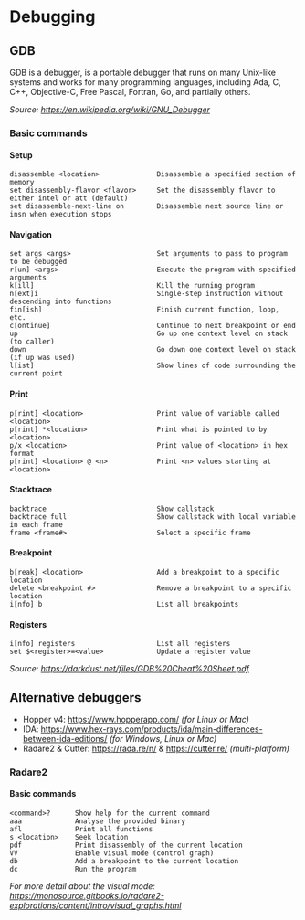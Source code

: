 # Debugging

## GDB

GDB is a debugger, is a portable debugger that runs on many Unix-like systems and works for many programming languages, including Ada, C, C++, Objective-C, Free Pascal, Fortran, Go, and partially others.

_Source: https://en.wikipedia.org/wiki/GNU_Debugger_

### Basic commands

#### Setup
```
disassemble <location>              Disassemble a specified section of memory
set disassembly-flavor <flavor>     Set the disassembly flavor to either intel or att (default)
set disassemble-next-line on        Disassemble next source line or insn when execution stops
```

#### Navigation
```
set args <args>                     Set arguments to pass to program to be debugged
r[un] <args>                        Execute the program with specified arguments
k[ill]                              Kill the running program
n[ext]i                             Single-step instruction without descending into functions
fin[ish]                            Finish current function, loop, etc.
c[ontinue]                          Continue to next breakpoint or end
up	                                Go up one context level on stack (to caller)
down	                            Go down one context level on stack (if up was used)
l[ist]	                            Show lines of code surrounding the current point
```

#### Print
```
p[rint] <location>                  Print value of variable called <location>
p[rint] *<location>                 Print what is pointed to by <location>
p/x <location>                      Print value of <location> in hex format
p[rint] <location> @ <n>            Print <n> values starting at <location>
```

#### Stacktrace
```
backtrace                           Show callstack
backtrace full                      Show callstack with local variable in each frame
frame <frame#>                      Select a specific frame
```

#### Breakpoint
```
b[reak] <location>                  Add a breakpoint to a specific location
delete <breakpoint #>               Remove a breakpoint to a specific location
i[nfo] b                            List all breakpoints
```

#### Registers
```
i[nfo] registers                    List all registers
set $<register>=<value>             Update a register value
```

_Source: https://darkdust.net/files/GDB%20Cheat%20Sheet.pdf_

## Alternative debuggers

* Hopper v4: https://www.hopperapp.com/ _(for Linux or Mac)_
* IDA: https://www.hex-rays.com/products/ida/main-differences-between-ida-editions/ _(for Windows, Linux or Mac)_
* Radare2 & Cutter: https://rada.re/n/ & https://cutter.re/ _(multi-platform)_


### Radare2

#### Basic commands

```
<command>?      Show help for the current command
aaa             Analyse the provided binary
afl             Print all functions
s <location>    Seek location
pdf             Print disassembly of the current location
VV              Enable visual mode (control graph)
db              Add a breakpoint to the current location
dc              Run the program
```

_For more detail about the visual mode: https://monosource.gitbooks.io/radare2-explorations/content/intro/visual_graphs.html_
